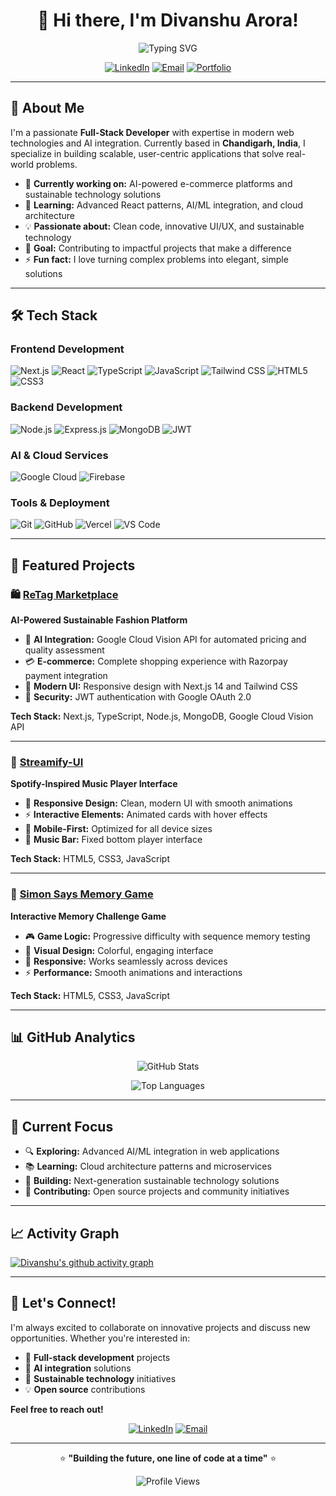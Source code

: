 <div align="center">

# 👋 Hi there, I'm Divanshu Arora!

<img src="https://readme-typing-svg.herokuapp.com?font=Inter&weight=600&size=28&duration=3000&pause=1000&color=6f3eb8&center=true&vCenter=true&width=600&height=60&lines=Full-Stack+Developer;AI+Integration+Specialist;MERN+Stack+Enthusiast;Problem+Solver+%26+Innovator" alt="Typing SVG" />

[![LinkedIn](https://img.shields.io/badge/LinkedIn-0077B5?style=for-the-badge&logo=linkedin&logoColor=white)](http://www.linkedin.com/in/divanshu-arora)
[![Email](https://img.shields.io/badge/Email-D14836?style=for-the-badge&logo=gmail&logoColor=white)](mailto:divanshu.arora.dev@gmail.com)
[![Portfolio](https://img.shields.io/badge/Portfolio-000000?style=for-the-badge&logo=About.me&logoColor=white)](#)

</div>

---

## 🚀 About Me

I'm a passionate **Full-Stack Developer** with expertise in modern web technologies and AI integration. Currently based in **Chandigarh, India**, I specialize in building scalable, user-centric applications that solve real-world problems.

- 🔭 **Currently working on:** AI-powered e-commerce platforms and sustainable technology solutions
- 🌱 **Learning:** Advanced React patterns, AI/ML integration, and cloud architecture
- 💡 **Passionate about:** Clean code, innovative UI/UX, and sustainable technology
- 🎯 **Goal:** Contributing to impactful projects that make a difference
- ⚡ **Fun fact:** I love turning complex problems into elegant, simple solutions

---

## 🛠️ Tech Stack

### **Frontend Development**
![Next.js](https://img.shields.io/badge/Next.js-000000?style=for-the-badge&logo=next.js&logoColor=white)
![React](https://img.shields.io/badge/React-20232A?style=for-the-badge&logo=react&logoColor=61DAFB)
![TypeScript](https://img.shields.io/badge/TypeScript-007ACC?style=for-the-badge&logo=typescript&logoColor=white)
![JavaScript](https://img.shields.io/badge/JavaScript-F7DF1E?style=for-the-badge&logo=javascript&logoColor=black)
![Tailwind CSS](https://img.shields.io/badge/Tailwind_CSS-38B2AC?style=for-the-badge&logo=tailwind-css&logoColor=white)
![HTML5](https://img.shields.io/badge/HTML5-E34F26?style=for-the-badge&logo=html5&logoColor=white)
![CSS3](https://img.shields.io/badge/CSS3-1572B6?style=for-the-badge&logo=css3&logoColor=white)

### **Backend Development**
![Node.js](https://img.shields.io/badge/Node.js-43853D?style=for-the-badge&logo=node.js&logoColor=white)
![Express.js](https://img.shields.io/badge/Express.js-404D59?style=for-the-badge&logo=express&logoColor=white)
![MongoDB](https://img.shields.io/badge/MongoDB-4EA94B?style=for-the-badge&logo=mongodb&logoColor=white)
![JWT](https://img.shields.io/badge/JWT-black?style=for-the-badge&logo=JSON%20web%20tokens)

### **AI & Cloud Services**
![Google Cloud](https://img.shields.io/badge/Google_Cloud-4285F4?style=for-the-badge&logo=google-cloud&logoColor=white)
![Firebase](https://img.shields.io/badge/Firebase-039BE5?style=for-the-badge&logo=Firebase&logoColor=white)

### **Tools & Deployment**
![Git](https://img.shields.io/badge/Git-F05032?style=for-the-badge&logo=git&logoColor=white)
![GitHub](https://img.shields.io/badge/GitHub-100000?style=for-the-badge&logo=github&logoColor=white)
![Vercel](https://img.shields.io/badge/Vercel-000000?style=for-the-badge&logo=vercel&logoColor=white)
![VS Code](https://img.shields.io/badge/VS_Code-0078D4?style=for-the-badge&logo=visual%20studio%20code&logoColor=white)

---

## 🌟 Featured Projects

### 🛍️ [ReTag Marketplace](https://github.com/divanshu-1/retag)
**AI-Powered Sustainable Fashion Platform**
- 🤖 **AI Integration:** Google Cloud Vision API for automated pricing and quality assessment
- 💳 **E-commerce:** Complete shopping experience with Razorpay payment integration
- 🎨 **Modern UI:** Responsive design with Next.js 14 and Tailwind CSS
- 🔐 **Security:** JWT authentication with Google OAuth 2.0

**Tech Stack:** Next.js, TypeScript, Node.js, MongoDB, Google Cloud Vision API

---

### 🎵 [Streamify-UI](https://github.com/divanshu-1/Streamify-UI)
**Spotify-Inspired Music Player Interface**
- 🎨 **Responsive Design:** Clean, modern UI with smooth animations
- ⚡ **Interactive Elements:** Animated cards with hover effects
- 📱 **Mobile-First:** Optimized for all device sizes
- 🎵 **Music Bar:** Fixed bottom player interface

**Tech Stack:** HTML5, CSS3, JavaScript

---

### 🧠 [Simon Says Memory Game](https://github.com/divanshu-1/simon-says-memory-game)
**Interactive Memory Challenge Game**
- 🎮 **Game Logic:** Progressive difficulty with sequence memory testing
- 🌈 **Visual Design:** Colorful, engaging interface
- 📱 **Responsive:** Works seamlessly across devices
- ⚡ **Performance:** Smooth animations and interactions

**Tech Stack:** HTML5, CSS3, JavaScript

---

## 📊 GitHub Analytics

<div align="center">

![GitHub Stats](https://github-readme-stats.vercel.app/api?username=divanshu-1&show_icons=true&theme=tokyonight&hide_border=true&count_private=true)

![Top Languages](https://github-readme-stats.vercel.app/api/top-langs/?username=divanshu-1&layout=compact&theme=tokyonight&hide_border=true)

</div>

---

## 🌱 Current Focus

- 🔍 **Exploring:** Advanced AI/ML integration in web applications
- 📚 **Learning:** Cloud architecture patterns and microservices
- 🚀 **Building:** Next-generation sustainable technology solutions
- 🤝 **Contributing:** Open source projects and community initiatives

---

## 📈 Activity Graph

[![Divanshu's github activity graph](https://github-readme-activity-graph.vercel.app/graph?username=divanshu-1&theme=tokyo-night&hide_border=true)](https://github.com/ashutosh00710/github-readme-activity-graph)

---

## 💬 Let's Connect!

I'm always excited to collaborate on innovative projects and discuss new opportunities. Whether you're interested in:

- 🚀 **Full-stack development** projects
- 🤖 **AI integration** solutions  
- 🌱 **Sustainable technology** initiatives
- 💡 **Open source** contributions

**Feel free to reach out!**

<div align="center">

[![LinkedIn](https://img.shields.io/badge/LinkedIn-Connect-0077B5?style=for-the-badge&logo=linkedin&logoColor=white)](http://www.linkedin.com/in/divanshu-arora)
[![Email](https://img.shields.io/badge/Email-Contact-D14836?style=for-the-badge&logo=gmail&logoColor=white)](mailto:divanshu.arora.dev@gmail.com)

---

⭐ **"Building the future, one line of code at a time"** ⭐

![Profile Views](https://komarev.com/ghpvc/?username=divanshu-1&color=6366f1&style=for-the-badge)

</div>

